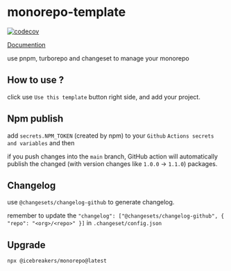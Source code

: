 # monorepo-template

[![codecov](https://codecov.io/gh/sonofmagic/monorepo-template/branch/main/graph/badge.svg?token=mWA3D53rSl)](https://codecov.io/gh/sonofmagic/monorepo-template)

[Documention](https://monorepo.icebreaker.top/)

use pnpm, turborepo and changeset to manage your monorepo

## How to use ?

click use `Use this template` button right side, and add your project.

## Npm publish

add `secrets.NPM_TOKEN` (created by npm) to your `Github` `Actions secrets and variables` and then

if you push changes into the `main` branch, GitHub action will automatically publish the changed (with version changes like `1.0.0` -> `1.1.0`) packages.

## Changelog

use `@changesets/changelog-github` to generate changelog.

remember to update the `"changelog": ["@changesets/changelog-github", { "repo": "<org>/<repo>" }]` in `.changeset/config.json`

## Upgrade

`npx @icebreakers/monorepo@latest`
